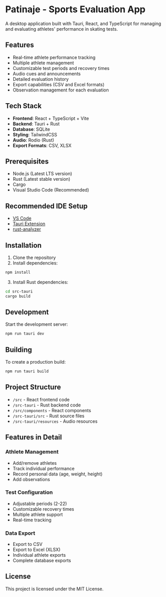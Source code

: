 # Patinaje - Sports Evaluation App

A desktop application built with Tauri, React, and TypeScript for managing and evaluating athletes' performance in skating tests.

## Features

- Real-time athlete performance tracking
- Multiple athlete management
- Customizable test periods and recovery times
- Audio cues and announcements
- Detailed evaluation history
- Export capabilities (CSV and Excel formats)
- Observation management for each evaluation

## Tech Stack

- **Frontend**: React + TypeScript + Vite
- **Backend**: Tauri + Rust
- **Database**: SQLite
- **Styling**: TailwindCSS
- **Audio**: Rodio (Rust)
- **Export Formats**: CSV, XLSX

## Prerequisites

- Node.js (Latest LTS version)
- Rust (Latest stable version)
- Cargo
- Visual Studio Code (Recommended)

## Recommended IDE Setup

- [VS Code](https://code.visualstudio.com/)
- [Tauri Extension](https://marketplace.visualstudio.com/items?itemName=tauri-apps.tauri-vscode)
- [rust-analyzer](https://marketplace.visualstudio.com/items?itemName=rust-lang.rust-analyzer)

## Installation

1. Clone the repository
2. Install dependencies:

```bash
npm install
```

3. Install Rust dependencies:
```bash
cd src-tauri
cargo build
```

## Development

Start the development server:

```bash
npm run tauri dev
```

## Building

To create a production build:

```bash
npm run tauri build
```

## Project Structure

- `/src` - React frontend code
- `/src-tauri` - Rust backend code
- `/src/components` - React components
- `/src-tauri/src` - Rust source files
- `/src-tauri/resources` - Audio resources

## Features in Detail

### Athlete Management
- Add/remove athletes
- Track individual performance
- Record personal data (age, weight, height)
- Add observations

### Test Configuration
- Adjustable periods (2-22)
- Customizable recovery times
- Multiple athlete support
- Real-time tracking

### Data Export
- Export to CSV
- Export to Excel (XLSX)
- Individual athlete exports
- Complete database exports

## License

This project is licensed under the MIT License.
